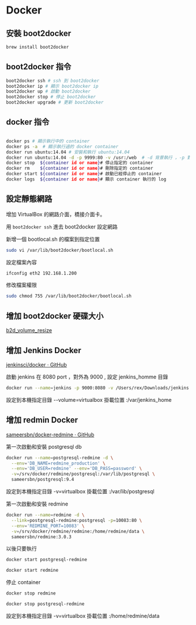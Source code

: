 # Docker 

## 安裝 boot2docker

```sh
brew install boot2docker
```

## boot2docker 指令

```sh
boot2docker ssh # ssh 到 boot2docker
boot2docker ip # 顯示 boot2docker ip
boot2docker up # 啟動 boot2docker
boot2docker stop # 停止 boot2docker
boot2docker upgrade # 更新 boot2docker
```

## docker 指令

```sh

docker ps # 顯示執行中的 container 
docker ps -a  # 顯示執行過的 docker container 
docker run ubuntu:14.04 # 安裝和執行 ubuntu:14.04
docker run ubuntu:14.04 -d -p 9999:80 -v /usr:/web  # -d 背景執行 ，-p 對外的 Port:內部的 Port 、-v 參數要同步的資料夾、。
docker stop  ${container id or name}# 停止指定的 container
docker rm    ${container id or name}# 刪除指定的 container
docker start ${container id or name}# 啟動已經停止的 container
docker logs  ${container id or name}# 顯示 container 執行的 log 
```

## 設定靜態網路

增加 VirtualBox 的網路介面，橋接介面卡。

用 `boot2docker ssh` 進去 boot2docker 設定網路

新增一個 bootlocal.sh 的檔案到指定位置

```sh
sudo vi /var/lib/boot2docker/bootlocal.sh
```
設定檔案內容

```sh
ifconfig eth2 192.168.1.200
```
修改檔案權限

```sh
sudo chmod 755 /var/lib/boot2docker/bootlocal.sh
```

## 增加 boot2docker 硬碟大小

[b2d_volume_resize](https://docs.docker.com/articles/b2d_volume_resize/)


## 增加 Jenkins Docker 

[jenkinsci/docker · GitHub](https://github.com/jenkinsci/docker)

啟動 jenkins 在 8080 port ，對外為 9000 , 設定 jenkins_homme 目錄

``` sh
docker run --name=jenkins -p 9000:8080 -v /Users/rex/Downloads/jenkins:/var/jenkins_home jenkins
```

設定到本機指定目錄
  --volume=virtualbox 掛載位置 :/var/jenkins_home


## 增加 redmin Docker

[sameersbn/docker-redmine · GitHub](https://github.com/sameersbn/docker-redmine)

第一次啟動和安裝 postgresql db

```sh
docker run --name=postgresql-redmine -d \
  --env='DB_NAME=redmine_production' \
  --env='DB_USER=redmine' --env='DB_PASS=password' \
  -v=/srv/docker/redmine/postgresql:/var/lib/postgresql \
  sameersbn/postgresql:9.4  
```

設定到本機指定目錄
 	-v=virtualbox 掛載位置 :/var/lib/postgresql

第一次啟動和安裝 redmine

```sh
docker run --name=redmine -d \
  --link=postgresql-redmine:postgresql -p=10083:80 \
  --env='REDMINE_PORT=10083' \
  -v=/srv/docker/redmine/redmine:/home/redmine/data \
  sameersbn/redmine:3.0.3
```

以後只要執行

```sh
docker start postgresql-redmine

docker start redmine

```
停止 container

```sh
docker stop redmine

docker stop postgresql-redmine
```

設定到本機指定目錄
  -v=virtualbox 掛載位置 :/home/redmine/data
